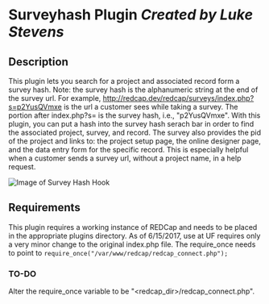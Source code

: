# Surveyhash Plugin *Created by Luke Stevens*

## Description

This plugin lets you search for a project and associated record form a survey hash. Note: the survey hash is the alphanumeric string at the end of the survey url. For example, http://redcap.dev/redcap/surveys/index.php?s=p2YusQVmxe is the url a customer sees while taking a survey. The portion after index.php?s= is the survey hash, i.e., "p2YusQVmxe". With this plugin, you can put a hash into the survey hash serach bar in order to find the associated project, survey, and record. The survey also provides the pid of the project and links to: the project setup page, the online designer page, and the data entry form for the specific record. This is especially helpful when a customer sends a survey url, without a project name, in a help request.

![Image of Survey Hash Hook](https://github.com/StewartUF/redcap_deployment/blob/develop/surveyhash/search_result_image.png)

## Requirements

This plugin requires a working instance of REDCap and needs to be placed in the appropriate plugins directory. As of 6/15/2017, use at UF requires only a very minor change to the original index.php file. The require_once needs to point to `require_once("/var/www/redcap/redcap_connect.php");`

### TO-DO

Alter the require_once variable to be "<redcap_dir>/redcap_connect.php".